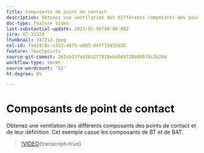 ```yaml
---
title: Composants de point de contact
description: Obtenez une ventilation des différents composants des points de contact et de leur définition. Cet exemple casse les composants de BT et de BAT.
doc-type: Feature Video
last-substantial-update: 2023-01-06T00:00:00Z
jira: KT-11324
thumbnail: 347213.jpeg
exl-id: fa4fdc0c-c313-4875-a605-04ff15455d2b
feature: Touchpoints
source-git-commit: 262cb13fa02b32f7918ebd569720b80078c2b28d
workflow-type: tm+mt
source-wordcount: '52'
ht-degree: 0%

---
```


# Composants de point de contact

Obtenez une ventilation des différents composants des points de contact et de leur définition. Cet exemple casse les composants de BT et de BAT.

>[!VIDEO](https://video.tv.adobe.com/v/347213/?learn=on){transcript=true}
